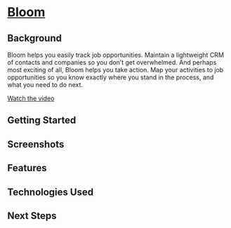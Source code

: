 # [Bloom](https://go-bloom.com)

## Background

Bloom helps you easily track job opportunities. Maintain a lightweight CRM of contacts and companies so you don’t get overwhelmed. And perhaps most exciting of all, Bloom helps you take action. Map your activities to job opportunities so you know exactly where you stand in the process, and what you need to do next.

[Watch the video]()

## Getting Started

## Screenshots

## Features

## Technologies Used

## Next Steps